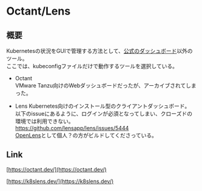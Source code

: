 # Octant/Lens

## 概要

Kubernetesの状況をGUIで管理する方法として、[公式のダッシュボード](https://kubernetes.io/docs/tasks/access-application-cluster/web-ui-dashboard/)以外のツール。  
ここでは、kubeconfigファイルだけで動作するツールを選択している。  

* Octant  
  VMware Tanzu向けのWebダッシュボードだったが、アーカイブされてしまった。  

* Lens
  Kubernetes向けのインストール型のクライアントダッシュボード。  
  以下のissueにあるように、ログインが必須となってしまい、クローズドの環境では利用できない。  
  https://github.com/lensapp/lens/issues/5444  
  [OpenLens](https://github.com/MuhammedKalkan/OpenLens)として個人？の方がビルドしてくださっている。  

## Link

[https://octant.dev/](https://octant.dev/)

[https://k8slens.dev/](https://k8slens.dev/)
